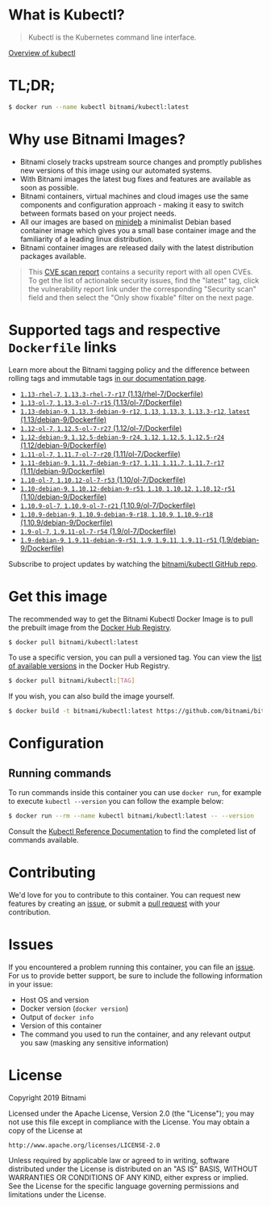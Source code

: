 
# What is Kubectl?

> Kubectl is the Kubernetes command line interface.

[Overview of kubectl](https://kubernetes.io/docs/reference/kubectl/overview/)

# TL;DR;

```bash
$ docker run --name kubectl bitnami/kubectl:latest
```

# Why use Bitnami Images?

* Bitnami closely tracks upstream source changes and promptly publishes new versions of this image using our automated systems.
* With Bitnami images the latest bug fixes and features are available as soon as possible.
* Bitnami containers, virtual machines and cloud images use the same components and configuration approach - making it easy to switch between formats based on your project needs.
* All our images are based on [minideb](https://github.com/bitnami/minideb) a minimalist Debian based container image which gives you a small base container image and the familiarity of a leading linux distribution.
* Bitnami container images are released daily with the latest distribution packages available.


> This [CVE scan report](https://quay.io/repository/bitnami/kubectl?tab=tags) contains a security report with all open CVEs. To get the list of actionable security issues, find the "latest" tag, click the vulnerability report link under the corresponding "Security scan" field and then select the "Only show fixable" filter on the next page.

# Supported tags and respective `Dockerfile` links

Learn more about the Bitnami tagging policy and the difference between rolling tags and immutable tags [in our documentation page](https://docs.bitnami.com/containers/how-to/understand-rolling-tags-containers/).


* [`1.13-rhel-7`, `1.13.3-rhel-7-r17` (1.13/rhel-7/Dockerfile)](https://github.com/bitnami/bitnami-docker-kubectl/blob/1.13.3-rhel-7-r17/1.13/rhel-7/Dockerfile)
* [`1.13-ol-7`, `1.13.3-ol-7-r15` (1.13/ol-7/Dockerfile)](https://github.com/bitnami/bitnami-docker-kubectl/blob/1.13.3-ol-7-r15/1.13/ol-7/Dockerfile)
* [`1.13-debian-9`, `1.13.3-debian-9-r12`, `1.13`, `1.13.3`, `1.13.3-r12`, `latest` (1.13/debian-9/Dockerfile)](https://github.com/bitnami/bitnami-docker-kubectl/blob/1.13.3-debian-9-r12/1.13/debian-9/Dockerfile)
* [`1.12-ol-7`, `1.12.5-ol-7-r27` (1.12/ol-7/Dockerfile)](https://github.com/bitnami/bitnami-docker-kubectl/blob/1.12.5-ol-7-r27/1.12/ol-7/Dockerfile)
* [`1.12-debian-9`, `1.12.5-debian-9-r24`, `1.12`, `1.12.5`, `1.12.5-r24` (1.12/debian-9/Dockerfile)](https://github.com/bitnami/bitnami-docker-kubectl/blob/1.12.5-debian-9-r24/1.12/debian-9/Dockerfile)
* [`1.11-ol-7`, `1.11.7-ol-7-r20` (1.11/ol-7/Dockerfile)](https://github.com/bitnami/bitnami-docker-kubectl/blob/1.11.7-ol-7-r20/1.11/ol-7/Dockerfile)
* [`1.11-debian-9`, `1.11.7-debian-9-r17`, `1.11`, `1.11.7`, `1.11.7-r17` (1.11/debian-9/Dockerfile)](https://github.com/bitnami/bitnami-docker-kubectl/blob/1.11.7-debian-9-r17/1.11/debian-9/Dockerfile)
* [`1.10-ol-7`, `1.10.12-ol-7-r53` (1.10/ol-7/Dockerfile)](https://github.com/bitnami/bitnami-docker-kubectl/blob/1.10.12-ol-7-r53/1.10/ol-7/Dockerfile)
* [`1.10-debian-9`, `1.10.12-debian-9-r51`, `1.10`, `1.10.12`, `1.10.12-r51` (1.10/debian-9/Dockerfile)](https://github.com/bitnami/bitnami-docker-kubectl/blob/1.10.12-debian-9-r51/1.10/debian-9/Dockerfile)
* [`1.10.9-ol-7`, `1.10.9-ol-7-r21` (1.10.9/ol-7/Dockerfile)](https://github.com/bitnami/bitnami-docker-kubectl/blob/1.10.9-ol-7-r21/1.10.9/ol-7/Dockerfile)
* [`1.10.9-debian-9`, `1.10.9-debian-9-r18`, `1.10.9`, `1.10.9-r18` (1.10.9/debian-9/Dockerfile)](https://github.com/bitnami/bitnami-docker-kubectl/blob/1.10.9-debian-9-r18/1.10.9/debian-9/Dockerfile)
* [`1.9-ol-7`, `1.9.11-ol-7-r54` (1.9/ol-7/Dockerfile)](https://github.com/bitnami/bitnami-docker-kubectl/blob/1.9.11-ol-7-r54/1.9/ol-7/Dockerfile)
* [`1.9-debian-9`, `1.9.11-debian-9-r51`, `1.9`, `1.9.11`, `1.9.11-r51` (1.9/debian-9/Dockerfile)](https://github.com/bitnami/bitnami-docker-kubectl/blob/1.9.11-debian-9-r51/1.9/debian-9/Dockerfile)

Subscribe to project updates by watching the [bitnami/kubectl GitHub repo](https://github.com/bitnami/bitnami-docker-kubectl).

# Get this image

The recommended way to get the Bitnami Kubectl Docker Image is to pull the prebuilt image from the [Docker Hub Registry](https://hub.docker.com/r/bitnami/kubectl).

```bash
$ docker pull bitnami/kubectl:latest
```

To use a specific version, you can pull a versioned tag. You can view the [list of available versions](https://hub.docker.com/r/bitnami/kubectl/tags/) in the Docker Hub Registry.

```bash
$ docker pull bitnami/kubectl:[TAG]
```

If you wish, you can also build the image yourself.

```bash
$ docker build -t bitnami/kubectl:latest https://github.com/bitnami/bitnami-docker-kubectl.git
```

# Configuration

## Running commands

To run commands inside this container you can use `docker run`, for example to execute `kubectl --version` you can follow the example below:

```bash
$ docker run --rm --name kubectl bitnami/kubectl:latest -- --version
```

Consult the [Kubectl Reference Documentation](https://kubernetes.io/docs/reference/generated/kubectl/kubectl-commands) to find the completed list of commands available.

# Contributing

We'd love for you to contribute to this container. You can request new features by creating an [issue](https://github.com/bitnami/bitnami-docker-kubectl/issues), or submit a [pull request](https://github.com/bitnami/bitnami-docker-kubectl/pulls) with your contribution.

# Issues

If you encountered a problem running this container, you can file an [issue](https://github.com/bitnami/bitnami-docker-kubectl/issues). For us to provide better support, be sure to include the following information in your issue:

- Host OS and version
- Docker version (`docker version`)
- Output of `docker info`
- Version of this container
- The command you used to run the container, and any relevant output you saw (masking any sensitive information)

# License

Copyright 2019 Bitnami

Licensed under the Apache License, Version 2.0 (the "License");
you may not use this file except in compliance with the License.
You may obtain a copy of the License at

    http://www.apache.org/licenses/LICENSE-2.0

Unless required by applicable law or agreed to in writing, software
distributed under the License is distributed on an "AS IS" BASIS,
WITHOUT WARRANTIES OR CONDITIONS OF ANY KIND, either express or implied.
See the License for the specific language governing permissions and
limitations under the License.
